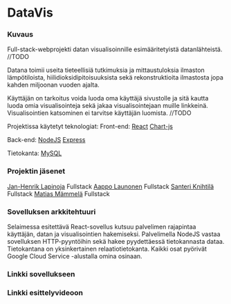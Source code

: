 # DataVis

### Kuvaus
Full-stack-webprojekti datan visualisoinnille esimääritetyistä datanlähteistä. //TODO

Datana toimii useita tieteellisiä tutkimuksia ja mittaustuloksia ilmaston lämpötiloista, hiilidioksidipitoisuuksista sekä rekonstruktioita ilmastosta jopa kahden miljoonan vuoden ajalta.

Käyttäjän on tarkoitus voida luoda oma käyttäjä sivustolle ja sitä kautta luoda omia visualisointeja sekä jakaa visualisointejaan muille linkkeinä. Visualisointien katsominen ei tarvitse käyttäjän luomista. //TODO

Projektissa käytetyt teknologiat:
Front-end:
[React](https://reactjs.org/)
[Chart-js](https://www.chartjs.org/)

Back-end:
[NodeJS](https://nodejs.org/en/)
[Express](https://expressjs.com/)

Tietokanta:
[MySQL](https://www.mysql.com/)


### Projektin jäsenet
[Jan-Henrik Lapinoja](https://github.com/Jan5u)
Fullstack
[Aappo Launonen](https://github.com/Olvix)
Fullstack
[Santeri Knihtilä](https://github.com/MarsalkkaSandels)
Fullstack
[Matias Mämmelä](https://github.com/MatiasMammela)
Fullstack

### Sovelluksen arkkitehtuuri
Selaimessa esitettävä React-sovellus kutsuu palvelimen rajapintaa käyttäjän, datan ja visualisointien hakemiseksi. Palvelimella NodeJS vastaa sovelluksen HTTP-pyyntöihin sekä hakee pyydettäessä tietokannasta dataa. Tietokantana on yksinkertainen relaatiotietokanta. Kaikki osat pyörivät Google Cloud Service -alustalla omina osinaan.

### Linkki sovellukseen


### Linkki esittelyvideoon

